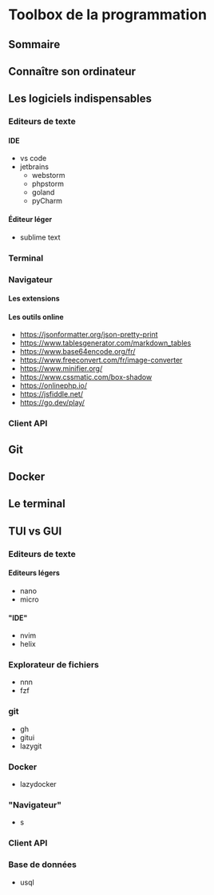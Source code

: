 # Toolbox de la programmation

## Sommaire

## Connaître son ordinateur

## Les logiciels indispensables

### Editeurs de texte

#### IDE

- vs code
- jetbrains
  - webstorm
  - phpstorm
  - goland
  - pyCharm

#### Éditeur léger

- sublime text

### Terminal

### Navigateur

#### Les extensions

#### Les outils online

- https://jsonformatter.org/json-pretty-print
- https://www.tablesgenerator.com/markdown_tables
- https://www.base64encode.org/fr/
- https://www.freeconvert.com/fr/image-converter
- https://www.minifier.org/
- https://www.cssmatic.com/box-shadow
- https://onlinephp.io/
- https://jsfiddle.net/
- https://go.dev/play/

### Client API

## Git

## Docker

## Le terminal

## TUI vs GUI

### Editeurs de texte

#### Editeurs légers

- nano
- micro

#### "IDE"

- nvim
- helix

### Explorateur de fichiers

- nnn
- fzf

### git

- gh
- gitui
- lazygit

### Docker

- lazydocker

### "Navigateur"

- s

### Client API

### Base de données

- usql
